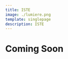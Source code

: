 ```yaml
---
title: ISTE
image: ./lumiere.png
template: singlepage
description: ISTE
---
```

<h1>Coming Soon</h1>
